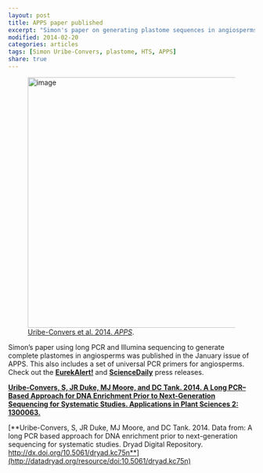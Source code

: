 ```yaml
---
layout: post
title: APPS paper published
excerpt: "Simon's paper on generating plastome sequences in angiosperms."
modified: 2014-02-20
categories: articles
tags: [Simon Uribe-Convers, plastome, HTS, APPS]
share: true
---
```

<figure>
	<a href="{{ site.url }}/images/apps-plastome.jpg"><img src="{{ site.url }}/images/apps-plastome.jpg" alt="image" width="500" height="511"></a>
	<figcaption><a href="{{ site.url }}/images/apps-plastome.jpg" title="Uribe-Convers et al. 2014. <i>APPS</i>">Uribe-Convers et al. 2014. <i>APPS</i></a>.</figcaption>
</figure>

Simon’s paper using long PCR and Illumina sequencing to generate complete plastomes in angiosperms was published in the January issue of APPS. This also includes a set of universal PCR primers for angiosperms. Check out the [**EurekAlert!**](http://www.eurekalert.org/pub_releases/2014-01/ajob-bda010914.php) and [**ScienceDaily**](http://www.sciencedaily.com/releases/2014/01/140109132529.htm) press releases.

[**Uribe-Convers, S, JR Duke, MJ Moore, and DC Tank. 2014. A Long PCR–Based Approach for DNA Enrichment Prior to Next-Generation Sequencing for Systematic Studies. Applications in Plant Sciences 2: 1300063.**](http://www.bioone.org/doi/abs/10.3732/apps.1300063)

[**Uribe-Convers, S, JR Duke, MJ Moore, and DC Tank. 2014. Data from: A long PCR based approach for DNA enrichment prior to next-generation sequencing for systematic studies. Dryad Digital Repository. http://dx.doi.org/10.5061/dryad.kc75n**](http://datadryad.org/resource/doi:10.5061/dryad.kc75n)